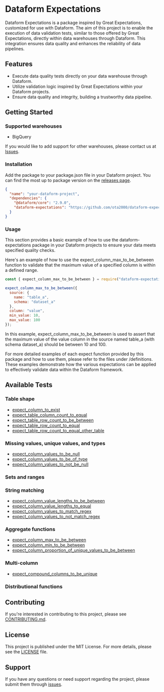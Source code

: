 # Dataform Expectations

Dataform Expectations is a package inspired by Great Expectations, customized for use with Dataform. The aim of this project is to enable the execution of data validation tests, similar to those offered by Great Expectations, directly within data warehouses through Dataform. This integration ensures data quality and enhances the reliability of data pipelines.

## Features

- Execute data quality tests directly on your data warehouse through Dataform.
- Utilize validation logic inspired by Great Expectations within your Dataform projects.
- Ensure data quality and integrity, building a trustworthy data pipeline.

## Getting Started

### Supported warehouses

- BigQuery

If you would like to add support for other warehouses, please contact us at [Issues](https://github.com/ota2000/dataform-expectations/issues).

### Installation

Add the package to your package.json file in your Dataform project. You can find the most up to package version on the [releases page](https://github.com/ota2000/dataform-expectations/releases).

```json
{
  "name": "your-dataform-project",
  "dependencies": {
    "@dataform/core": "2.9.0",
    "dataform-expectations": "https://github.com/ota2000/dataform-expectations/archive/refs/tags/0.0.1.tar.gz"
  }
}
```

### Usage

This section provides a basic example of how to use the dataform-expectations package in your Dataform projects to ensure your data meets specified quality checks.

Here's an example of how to use the expect_column_max_to_be_between function to validate that the maximum value of a specified column is within a defined range.

```javascript
const { expect_column_max_to_be_between } = require("dataform-expectations");

expect_column_max_to_be_between({
  source: {
    name: "table_a",
    schema: "dataset_a"
  },
  column: "value",
  min_value: 10,
  max_value: 100
});
```

In this example, expect_column_max_to_be_between is used to assert that the maximum value of the value column in the source named table_a (with schema dataset_a) should be between 10 and 100.

For more detailed examples of each expect function provided by this package and how to use them, please refer to the files under /definitions. These examples demonstrate how the various expectations can be applied to effectively validate data within the Dataform framework.

## Available Tests

### Table shape

- [expect_column_to_exist](/definitions/examples/expect_column_to_exist.js)
- [expect_table_column_count_to_equal](/definitions/examples/expect_table_column_count_to_equal.js)
- [expect_table_row_count_to_be_between](/definitions/examples/expect_table_row_count_to_be_between.js)
- [expect_table_row_count_to_equal](/definitions/examples/expect_table_row_count_to_equal.js)
- [expect_table_row_count_to_equal_other_table](/definitions/examples/expect_table_row_count_to_equal_other_table.js)

### Missing values, unique values, and types

- [expect_column_values_to_be_null](/definitions/examples/expect_column_values_to_be_null.js)
- [expect_column_values_to_be_of_type](/definitions/examples/expect_column_values_to_be_of_type.js)
- [expect_column_values_to_not_be_null](/definitions/examples/expect_column_values_to_not_be_null.js)

### Sets and ranges

### String matching

- [expect_column_value_lengths_to_be_between](/definitions/examples/expect_column_value_lengths_to_be_between.js)
- [expect_column_value_lengths_to_equal](/definitions/examples/expect_column_value_lengths_to_equal.js)
- [expect_column_values_to_match_regex](/definitions/examples/expect_column_values_to_match_regex.js)
- [expect_column_values_to_not_match_regex](/definitions/examples/expect_column_values_to_not_match_regex.js)

### Aggregate functions

- [expect_column_max_to_be_between](/definitions/examples/expect_column_max_to_be_between.js)
- [expect_column_min_to_be_between](/definitions/examples/expect_column_min_to_be_between.js)
- [expect_column_proportion_of_unique_values_to_be_between](/definitions/examples/expect_column_proportion_of_unique_values_to_be_between.js)

### Multi-column

- [expect_compound_columns_to_be_unique](/definitions/examples/expect_compound_columns_to_be_unique.js)

### Distributional functions

## Contributing

If you're interested in contributing to this project, please see [CONTRIBUTING.md](/CONTRIBUTING.md).

## License

This project is published under the MIT License. For more details, please see the [LICENSE](/LICENSE) file.

## Support

If you have any questions or need support regarding the project, please submit them through [issues](https://github.com/ota2000/dataform-expectations/issues).
